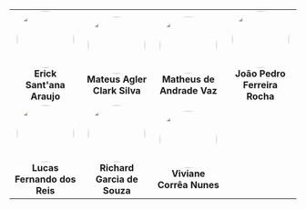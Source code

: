 <table>
<tr>
<td align="center">
<img style="border-radius: 50%;" src="https://avatars.githubusercontent.com/u/79049718?v=4" width="100px;" alt=""/>
<br/>
<b> Erick Sant'ana Araujo </b>
</td>
<td align="center">
<img style="border-radius: 50%;" src="https://avatars.githubusercontent.com/u/117780129?v=4" width="100px;" alt=""/>
<br/>
<b> Mateus Agler Clark Silva </b>
</td>
<td align="center">
<img style="border-radius: 50%;" src="https://avatars.githubusercontent.com/u/99853486?v=4" width="100px;" alt=""/>
<br/>
<b> Matheus de Andrade Vaz </b>
</td>
<td align="center">
<img style="border-radius: 50%;" src="https://avatars.githubusercontent.com/u/113772814?v=4" width="100px;" alt=""/>
<br/>
<b> João Pedro Ferreira Rocha </b>
</td>
</tr>
<tr>
<td align="center">
<img style="border-radius: 50%;" src="https://avatars.githubusercontent.com/u/102496835?v=4" width="100px;" alt=""/>
<br/>
<b> Lucas Fernando dos Reis </b>
</td>
<td align="center">
<img style="border-radius: 50%;" src="https://avatars.githubusercontent.com/u/35472546?v=4" width="100px;" alt=""/>
<br/>
<b> Richard Garcia de Souza </b>
</td>

<td align="center">
<img style="border-radius: 50%;" src="https://avatars.githubusercontent.com/u/82071191?v=44" width="100px;" alt=""/>
<br/>
<b> Viviane Corrêa Nunes </b>
</td>
</tr>
</table>